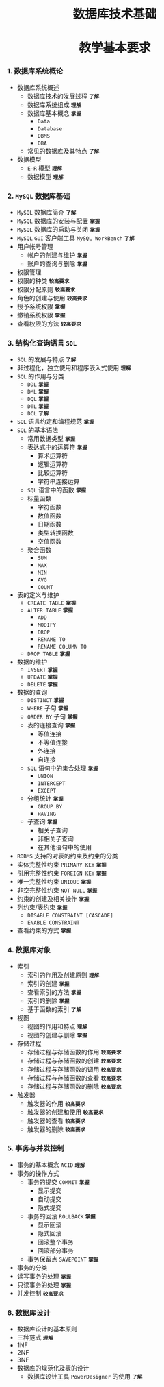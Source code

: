 # <center>数据库技术基础</center>
# <center>教学基本要求</center>

### 1. 数据库系统概论
- 数据库系统概述
  - 数据库技术的发展过程 **`了解`**
  - 数据库系统组成 **`理解`**
  - 数据库基本概念 **`掌握`**
    -  `Data` 
    -  `Database` 
    -  `DBMS` 
    -  `DBA` 
  - 常见的数据库及其特点 **`了解`**
- 数据模型
  - `E-R` 模型 **`理解`**
  - 数据模型 **`理解`**

### 2.  `MySQL` 数据库基础
-  `MySQL` 数据库简介 **`了解`**
-  `MySQL` 数据库的安装与配置 **`掌握`**
-  `MySQL` 数据库的启动与关闭 **`掌握`**
-  `MySQL` `GUI` 客户端工具 `MySQL WorkBench`  **`了解`**
- 用户帐号管理
  - 帐户的创建与维护 **`掌握`**
  - 账户的查询与删除 **`掌握`**
-  权限管理
  - 权限的种类 **`较高要求`**
  - 权限分配原则 **`较高要求`**
  - 角色的创建与使用 **`较高要求`**
  - 授予系统权限 **`掌握`**
  - 撤销系统权限 **`掌握`**
  - 查看权限的方法 **`较高要求`**
  
### 3. 结构化查询语言 `SQL` 
- `SQL` 的发展与特点 **`了解`**
- 非过程化，独立使用和程序嵌入式使用 **`理解`**
- `SQL` 的作用与分类
	 - `DDL` **`掌握`**
     - `DML` **`掌握`**
     - `DQL` **`掌握`**
     - `DTL` **`掌握`**
     - `DCL` **`了解`**
- `SQL` 语言约定和编程规范 **`掌握`**
- `SQL` 的基本语法
  - 常用数据类型 **`掌握`**
  - 表达式中的运算符 **`掌握`**
    - 算术运算符
    - 逻辑运算符
    - 比较运算符
    - 字符串连接运算
  -  `SQL` 语言中的函数 **`掌握`**
    - 标量函数
      - 字符函数
      - 数值函数
      - 日期函数
      - 类型转换函数
      - 空值函数
    - 聚合函数
      - `SUM`
      - `MAX`
      - `MIN`
      - `AVG`
      - `COUNT` 
- 表的定义与维护
  - `CREATE TABLE`  **`掌握`**
  - `ALTER TABLE`  **`掌握`**
    - `ADD`
    - `MODIFY`
    - `DROP`
    - `RENAME TO`
    - `RENAME COLUMN TO`
  - `DROP TABLE`  **`掌握`**
- 数据的维护
  - `INSERT`  **`掌握`**
  - `UPDATE`  **`掌握`**
  - `DELETE`  **`掌握`**
- 数据的查询
  - `DISTINCT`  **`掌握`**
  - `WHERE` 子句 **`掌握`**
  - `ORDER BY` 子句 **`掌握`**
  - 表的连接查询 **`掌握`**
    - 等值连接
    - 不等值连接
    - 外连接
    - 自连接
  - `SQL` 语句中的集合处理 **`掌握`**
    - `UNION`
    - `INTERCEPT`
    - `EXCEPT` 
  - 分组统计  **`掌握`**
    - `GROUP BY`
    - `HAVING`
  - 子查询 **`掌握`**
    - 相关子查询
    - 非相关子查询
    - 在其他语句中的使用
-  `RDBMS` 支持的对表的约束及约束的分类
  - 实体完整性约束 `PRIMARY KEY`  **`掌握`**
  - 引用完整性约束 `FOREIGN KEY`  **`掌握`**
  - 唯一完整性约束 `UNIQUE`  **`掌握`**
  - 非空完整性约束 `NOT NULL`  **`掌握`**
  - 约束的创建及相关操作 **`掌握`**
  - 列约束/表约束 **`掌握`**
     - `DISABLE CONSTRAINT [CASCADE]`
     - `ENABLE CONSTRAINT` 
  - 查看约束的方式 **`掌握`**
  
### 4. 数据库对象
- 索引
  - 索引的作用及创建原则 **`理解`**
  - 索引的创建 **`掌握`**
  - 查看索引的方法 **`掌握`**
  - 索引的删除 **`掌握`**
  - 基于函数的索引 **`了解`**
- 视图
  - 视图的作用和特点 **`理解`**
  - 视图的创建与删除 **`掌握`**
- 存储过程
  - 存储过程与存储函数的作用 **`较高要求`**
  - 存储过程与存储函数的创建 **`较高要求`**
  - 存储过程与存储函数的调用 **`较高要求`**
  - 存储过程与存储函数的查看 **`较高要求`**
  - 存储过程与存储函数的删除 **`较高要求`**
- 触发器
  - 触发器的作用 **`较高要求`**
  - 触发器的创建和使用 **`较高要求`**
  - 触发器的查看 **`较高要求`**
  - 触发器的删除 **`较高要求`**
  
### 5. 事务与并发控制
- 事务的基本概念 `ACID` **`理解`**
- 事务的操作方式 
  - 事务的提交 `COMMIT`  **`掌握`**
    - 显示提交
    - 自动提交
    - 隐式提交
  - 事务的回滚 `ROLLBACK`  **`掌握`**
    - 显示回滚
    - 隐式回滚
    - 回滚整个事务
    - 回滚部分事务
  - 事务保留点 `SAVEPOINT`  **`掌握`**
-  事务的分类
  - 读写事务的处理 **`掌握`**
  - 只读事务的处理 **`掌握`**
- 并发控制 **`较高要求`**

### 6. 数据库设计
-  数据库设计的基本原则
  - 三种范式 **`理解`**
   - 1NF
   - 2NF
   - 3NF
- 数据库的规范化及表的设计
  - 数据库设计工具 `PowerDesigner` 的使用 **`了解`**